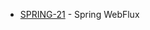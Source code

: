 - [SPRING-21](https://github.com/void2ptr/2023-09-otus-spring-Soloviev/tree/main/SPRING-21.books.WebFlux) - Spring WebFlux
